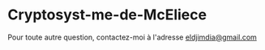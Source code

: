 # Cryptosyst-me-de-McEliece
Pour toute autre question, contactez-moi à l'adresse eldjimdia@gmail.com
